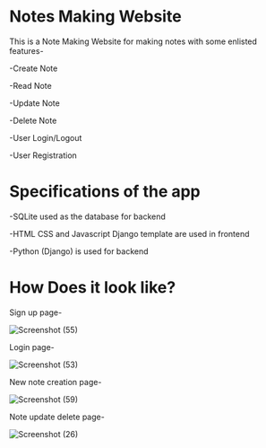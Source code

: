 # Notes Making Website

This is a Note Making Website for making notes with some enlisted features-

-Create Note

-Read Note

-Update Note

-Delete Note

-User Login/Logout

-User Registration

# Specifications of the app

-SQLite used as the database for backend

-HTML CSS and Javascript Django template are used in frontend

-Python (Django) is used for backend

# How Does it look like?

Sign up page-

![Screenshot (55)](https://user-images.githubusercontent.com/86431920/123534690-796b0b00-d73c-11eb-883a-bf7ddf52b701.png)

Login page-

![Screenshot (53)](https://user-images.githubusercontent.com/86431920/123534718-bb944c80-d73c-11eb-8fcb-6c3e89ee527e.png)

New note creation page-

![Screenshot (59)](https://user-images.githubusercontent.com/86431920/123534863-db784000-d73d-11eb-9bc3-714342b5b402.png)

Note update delete page-

![Screenshot (26)](https://user-images.githubusercontent.com/76595511/123535010-d5369380-d73e-11eb-84e9-d989fa191860.png)








